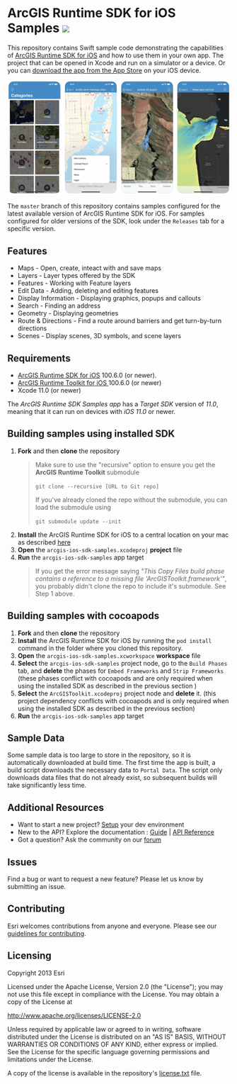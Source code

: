 ArcGIS Runtime SDK for iOS Samples [![](https://user-images.githubusercontent.com/2257493/54144188-6fe0fc00-43e8-11e9-8cf5-229af80f604a.png)](https://itunes.apple.com/us/app/arcgis-runtime-sdk-for-ios/id1180714771)
==========================

This repository contains Swift sample code demonstrating the capabilities of [ArcGIS Runtime SDK for iOS](https://developers.arcgis.com/ios/) and how to use them in your own app. The project that can be opened in Xcode and run on a simulator or a device. Or you can [download the app from the App Store](https://itunes.apple.com/us/app/arcgis-runtime-sdk-for-ios/id1180714771) on your iOS device.

![](SampleApp.png)

The ```master``` branch of this repository contains samples configured for the latest available version of ArcGIS Runtime SDK for iOS. For samples configured for older versions of the SDK,  look under the ```Releases``` tab for a specific version.


## Features

* Maps - Open, create, inteact with and save maps
* Layers - Layer types offered by the SDK
* Features - Working with Feature layers
* Edit Data - Adding, deleting and editing features
* Display Information - Displaying graphics, popups and callouts
* Search - Finding an address
* Geometry - Displaying geometries
* Route & Directions - Find a route around barriers and get turn-by-turn directions
* Scenes - Display scenes, 3D symbols, and scene layers

## Requirements

* [ArcGIS Runtime SDK for iOS](https://developers.arcgis.com/ios/) 100.6.0 (or newer).
* [ArcGIS Runtime Toolkit for iOS ](https://github.com/Esri/arcgis-runtime-toolkit-ios) 100.6.0 (or newer)
* Xcode 11.0 (or newer)

The *ArcGIS Runtime SDK Samples app* has a *Target SDK* version of *11.0*, meaning that it can run on devices with *iOS 11.0* or newer.

## Building samples using installed SDK
1. **Fork** and then **clone** the repository
    > Make sure to use the "recursive" option to ensure you get the **ArcGIS Runtime Toolkit** submodule
    >
    >`git clone --recursive [URL to Git repo]`
    >
    > If you've already cloned the repo without the submodule, you can load the submodule using 
    >
    >`git submodule update --init`
1. **Install** the ArcGIS Runtime SDK for iOS to a central location on your mac as described [here](https://developers.arcgis.com/ios/latest/swift/guide/install.htm#ESRI_SECTION1_D57435A2BEBC4D29AFA3A4CAA722506A)  
1. **Open** the `arcgis-ios-sdk-samples.xcodeproj` **project** file
1. **Run** the `arcgis-ios-sdk-samples` app target
    > If you get the error message saying _"This Copy Files build phase contains a reference to a missing file 'ArcGISToolkit.framework'"_, you probably didn't clone the repo to include it's submodule. See Step 1 above.

## Building samples with cocoapods
1. **Fork** and then **clone** the repository
1. **Install** the ArcGIS Runtime SDK for iOS by running the `pod install` command in the folder where you cloned this repository.
1. **Open** the `arcgis-ios-sdk-samples.xcworkspace` **workspace** file
1. **Select** the `arcgis-ios-sdk-samples` project node, go to the `Build Phases` tab, and **delete** the phases for `Embed Frameworks` and `Strip Frameworks` (these phases conflict with cocoapods  and are only required when using the installed SDK as described in the previous section )
1. **Select** the `ArcGISToolkit.xcodeproj` project node and **delete** it. (this project dependency conflicts with cocoapods and is only required when using the installed SDK as described in the previous section)
1. **Run** the `arcgis-ios-sdk-samples` app target


## Sample Data

Some sample data is too large to store in the repository, so it is automatically downloaded at build time. The first time the app is built, a build script downloads the necessary data to `Portal Data`. The script only downloads data files that do not already exist, so subsequent builds will take significantly less time.

## Additional Resources

* Want to start a new project? [Setup](https://developers.arcgis.com/ios/latest/swift/guide/install.htm) your dev environment
* New to the API? Explore the documentation : [Guide](https://developers.arcgis.com/ios/latest/swift/guide/introduction.htm) | [API Reference](https://developers.arcgis.com/ios/latest/api-reference/)
* Got a question? Ask the community on our [forum](https://geonet.esri.com/community/developers/native-app-developers/arcgis-runtime-sdk-for-ios/)

## Issues

Find a bug or want to request a new feature?  Please let us know by submitting an issue.

## Contributing

Esri welcomes contributions from anyone and everyone. Please see our [guidelines for contributing](https://github.com/esri/contributing).

## Licensing

Copyright 2013 Esri

Licensed under the Apache License, Version 2.0 (the "License");
you may not use this file except in compliance with the License.
You may obtain a copy of the License at

   http://www.apache.org/licenses/LICENSE-2.0

Unless required by applicable law or agreed to in writing, software
distributed under the License is distributed on an "AS IS" BASIS,
WITHOUT WARRANTIES OR CONDITIONS OF ANY KIND, either express or implied.
See the License for the specific language governing permissions and
limitations under the License.

A copy of the license is available in the repository's [license.txt]( https://raw.github.com/Esri/arcgis-runtime-samples-ios/master/license.txt) file.

